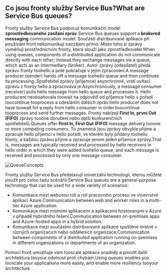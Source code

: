 ## <a name="what-are-service-bus-queues"></a><span data-ttu-id="dc22e-101">Co jsou fronty služby Service Bus?</span><span class="sxs-lookup"><span data-stu-id="dc22e-101">What are Service Bus queues?</span></span>
<span data-ttu-id="dc22e-102">Fronty služby Service Bus podporují komunikační model **zprostředkovaného zasílání zpráv**.</span><span class="sxs-lookup"><span data-stu-id="dc22e-102">Service Bus queues support a **brokered messaging** communication model.</span></span> <span data-ttu-id="dc22e-103">Součásti distribuované aplikace při používání front nekomunikují navzájem přímo. Místo toho si zprávy vyměňují prostřednictvím fronty, která slouží jako zprostředkovatel.</span><span class="sxs-lookup"><span data-stu-id="dc22e-103">When using queues, components of a distributed application do not communicate directly with each other; instead they exchange messages via a queue, which acts as an intermediary (broker).</span></span> <span data-ttu-id="dc22e-104">Autor zprávy (odesílatel) předá zprávu fronty toohello a poté pokračuje v jejím zpracování.</span><span class="sxs-lookup"><span data-stu-id="dc22e-104">A message producer (sender) hands off a message toohello queue and then continues its processing.</span></span> <span data-ttu-id="dc22e-105">Spotřebitel zprávy (příjemce) asynchronně, vrátí uvítací zprávu z fronty hello a zpracovává je.</span><span class="sxs-lookup"><span data-stu-id="dc22e-105">Asynchronously, a message consumer (receiver) pulls hello message from hello queue and processes it.</span></span> <span data-ttu-id="dc22e-106">Hello producent neobsahovala toowait na odpověď od příjemce hello v pořadí toocontinue tooprocess a odesláním dalších zpráv.</span><span class="sxs-lookup"><span data-stu-id="dc22e-106">hello producer does not have toowait for a reply from hello consumer in order toocontinue tooprocess and send further messages.</span></span> <span data-ttu-id="dc22e-107">Fronty nabízejí **First In, první Out (FIFO)** zprávy tooone doručení nebo další konkurenčních spotřebitelů.</span><span class="sxs-lookup"><span data-stu-id="dc22e-107">Queues offer **First In, First Out (FIFO)** message delivery tooone or more competing consumers.</span></span> <span data-ttu-id="dc22e-108">To znamená jsou zprávy obvykle přijme a zpracuje hello příjemci v hello pořadí, ve kterém byly přidány toohello fronty, a každou zprávu přijme a zpracuje jenom jeden příjemce zprávy.</span><span class="sxs-lookup"><span data-stu-id="dc22e-108">That is, messages are typically received and processed by hello receivers in hello order in which they were added toohello queue, and each message is received and processed by only one message consumer.</span></span>

![QueueConcepts](./media/howto-service-bus-queues/sb-queues-08.png)

<span data-ttu-id="dc22e-110">Fronty služby Service Bus představují univerzální technologii, kterou můžete použít pro celou řadu scénářů:</span><span class="sxs-lookup"><span data-stu-id="dc22e-110">Service Bus queues are a general-purpose technology that can be used for a wide variety of scenarios:</span></span>

* <span data-ttu-id="dc22e-111">Komunikace mezi webovou rolí a rolí pracovního procesu ve vícevrstvé aplikaci Azure.</span><span class="sxs-lookup"><span data-stu-id="dc22e-111">Communication between web and worker roles in a multi-tier Azure application.</span></span>
* <span data-ttu-id="dc22e-112">Komunikace mezi místními aplikacemi a aplikacemi hostovanými v Azure v případě hybridního řešení.</span><span class="sxs-lookup"><span data-stu-id="dc22e-112">Communication between on-premises apps and Azure-hosted apps in a hybrid solution.</span></span>
* <span data-ttu-id="dc22e-113">Komunikace mezi součástmi distribuované aplikace spuštěné místně v různých organizacích nebo odděleních organizace.</span><span class="sxs-lookup"><span data-stu-id="dc22e-113">Communication between components of a distributed application running on-premises in different organizations or departments of an organization.</span></span>

<span data-ttu-id="dc22e-114">Pomocí front umožňuje vám tooscale aplikace snadněji a povolit další architektura tooyour odolnost proti chybám.</span><span class="sxs-lookup"><span data-stu-id="dc22e-114">Using queues enables you tooscale your applications more easily, and enable more resiliency tooyour architecture.</span></span>



